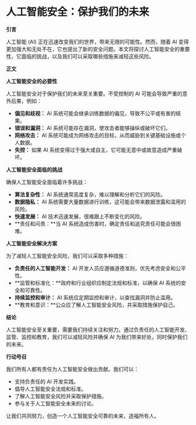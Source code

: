 # 人工智能安全：保护我们的未来

**引言**

人工智能 (AI) 正在迅速改变我们的世界，带来无限的可能性。然而，随着 AI 变得更加强大和无处不在，它也提出了新的安全问题。本文将探讨人工智能安全的重要性，它面临的挑战，以及我们可以采取哪些措施来减轻这些风险。

**正文**

**人工智能安全的必要性**

人工智能安全对于保护我们的未来至关重要。不受控制的 AI 可能会导致严重的意外后果，例如：

- **偏见和歧视：** AI 系统可能会继承训练数据的偏见，导致不公平或有害的结果。
- **错误和漏洞：** AI 系统可能存在漏洞，使攻击者能够操纵或破坏它们。
- **网络攻击：** AI 系统可能成为网络攻击的目标，从而威胁到关键基础设施或个人数据。
- **失控：** 如果 AI 系统变得过于强大或自主，它可能无意中或故意造成严重破坏。

**人工智能安全面临的挑战**

确保人工智能安全面临着许多挑战：

- **算法复杂性：** AI 系统通常高度复杂，难以理解和分析它们的风险。
- **数据隐私：** AI 系统需要大量数据进行训练，这可能会带来数据泄露和滥用的风险。
- **快速发展：** AI 技术迅速发展，很难跟上不断变化的风险。
- **责任和问责：**当 AI 系统造成伤害时，确定责任和追究责任可能会很困难。

**人工智能安全解决方案**

为了减轻人工智能安全风险，我们可以采取多种措施：

- **负责任的人工智能开发：** AI 开发人员应遵循道德准则，优先考虑安全和公平性。
- **监管和标准化：**政府和行业组织应制定法规和标准，以确保 AI 系统的安全和可靠性。
- **持续监控和审计：** AI 系统应定期监控和审计，以查找漏洞并防止滥用。
- **教育和意识：**公众应了解人工智能安全风险，并采取措施保护自己。

**结论**

人工智能安全至关重要，需要我们持续关注和努力。通过负责任的人工智能开发、监管、监控和教育，我们可以减轻风险并确保 AI 为我们带来好处，同时保护我们的未来。

**行动号召**

我们所有人都有责任为人工智能安全做出贡献。我们可以：

- 支持负责任的 AI 开发实践。
- 倡导人工智能安全法规和标准。
- 了解人工智能安全风险并采取保护措施。
- 参与关于人工智能安全未来的讨论。

让我们共同努力，创造一个人工智能安全可靠的未来，造福所有人。
